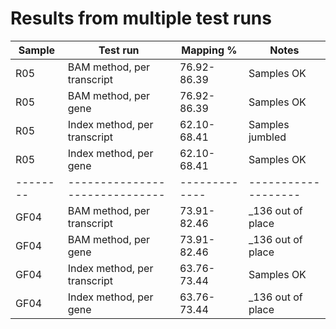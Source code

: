 # Results from multiple test runs

| Sample |           Test run           |  Mapping %  |       Notes       |
|--------|------------------------------|-------------|-------------------|
|  R05   | BAM method, per transcript   | 76.92-86.39 | Samples OK        |
|  R05   | BAM method, per gene         | 76.92-86.39 | Samples OK        |
|  R05   | Index method, per transcript | 62.10-68.41 | Samples jumbled   |
|  R05   | Index method, per gene       | 62.10-68.41 | Samples OK        |
|--------|------------------------------|-------------|-------------------|
|  GF04  | BAM method, per transcript   | 73.91-82.46 | _136 out of place |
|  GF04  | BAM method, per gene         | 73.91-82.46 | _136 out of place |
|  GF04  | Index method, per transcript | 63.76-73.44 | Samples OK        |
|  GF04  | Index method, per gene       | 63.76-73.44 | _136 out of place |
